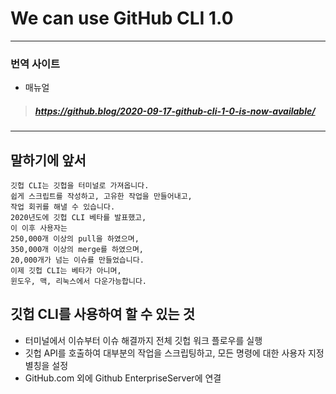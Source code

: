 # We can use GitHub CLI 1.0
---
### 번역 사이트
* 매뉴얼
> ##### https://github.blog/2020-09-17-github-cli-1-0-is-now-available/
---
## 말하기에 앞서

    깃헙 CLI는 깃헙을 터미널로 가져옵니다.
    쉽게 스크립트를 작성하고, 고유한 작업을 만들어내고,
    작업 회귀를 해낼 수 있습니다.
    2020년도에 깃헙 CLI 베타를 발표했고, 
    이 이후 사용자는
    250,000개 이상의 pull을 하였으며,
    350,000개 이상의 merge를 하였으며,
    20,000개가 넘는 이슈를 만들었습니다.
    이제 깃헙 CLI는 베타가 아니며,
    윈도우, 맥, 리눅스에서 다운가능합니다.

## 깃헙 CLI를 사용하여 할 수 있는 것
- 터미널에서 이슈부터 이슈 해결까지 전체 깃헙 워크 플로우를 실행
- 깃헙 API를 호출하여 대부분의 작업을 스크립팅하고,
모든 명령에 대한 사용자 지정 별칭을 설정
- GitHub.com 외에 Github EnterpriseServer에 연결
